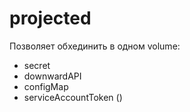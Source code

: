 # projected

Позволяет обхединить в одном volume:

- secret
- downwardAPI
- configMap
- serviceAccountToken ()